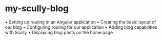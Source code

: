 # my-scully-blog
• Setting up routing in an Angular application • Creating the basic layout of our blog • Configuring routing for our application • Adding blog capabilities with Scully • Displaying blog posts on the home page
